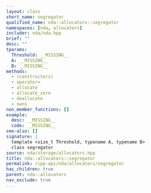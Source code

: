```yaml
---
layout: class
short_name: segregator
qualified_name: nda::allocators::segregator
namespaces: [nda, allocators]
includer: nda/nda.hpp
brief: ""
desc: ""
tparams:
  Threshold: __MISSING__
  A: __MISSING__
  B: __MISSING__
methods:
  - (constructors)
  - operator=
  - allocate
  - allocate_zero
  - deallocate
  - owns
non_member_functions: []
example:
  desc: __MISSING__
  code: __MISSING__
see-also: []
signature: |
  template <size_t Threshold, typename A, typename B>
  class segregator
source: nda/storage/allocators.hpp
title: nda::allocators::segregator
permalink: /cpp-api/nda/allocators/segregator
has_children: true
parent: nda::allocators
nav_exclude: true
...
```


